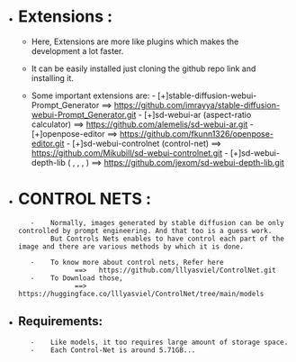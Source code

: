 - # Extensions :
  -  Here, Extensions are more like plugins which makes the development a lot faster.
      
  -  It can be easily installed just cloning the github repo link and installing it.
      
  -  Some important extensions are:
            -  [+]stable-diffusion-webui-Prompt_Generator     ==>  https://github.com/imrayya/stable-diffusion-webui-Prompt_Generator.git
            -  [+]sd-webui-ar  (aspect-ratio calculator)      ==>  https://github.com/alemelis/sd-webui-ar.git
            -  [+]openpose-editor                             ==>  https://github.com/fkunn1326/openpose-editor.git
            -  [+]sd-webui-controlnet (control-net)           ==>  https://github.com/Mikubill/sd-webui-controlnet.git
            -  [+]sd-webui-depth-lib ( ,  , ,  )              ==>  https://github.com/jexom/sd-webui-depth-lib.git
         
         
- #  CONTROL NETS : 
        
         -    Normally, images generated by stable diffusion can be only controlled by prompt engineering. And that too is a guess work.
              But Controls Nets enables to have control each part of the image and there are various methods by which it is done.
         
         -    To know more about control nets, Refer here
                    ==>   https://github.com/lllyasviel/ControlNet.git
         -    To Download those,
                    ==>   https://huggingface.co/lllyasviel/ControlNet/tree/main/models
                
                
- ##  Requirements:
         
         -    Like models, it too requires large amount of storage space.
         -    Each Control-Net is around 5.71GB...
